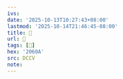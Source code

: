 ```yaml
---
ivs:
date: '2025-10-13T10:27:43+08:00'
lastmod: '2025-10-14T21:46:45-08:00'
title: 􄀘
url: 􄀘
tags: [𠘊]
hex: '2060A'
src: DCCV
note:
---
```

